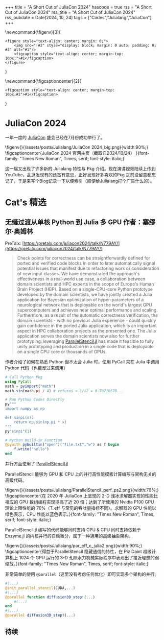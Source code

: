 +++
title = "A Short Cut of JuliaCon 2024"
hascode = true
rss = "A Short Cut of JuliaCon 2024"
rss_title = "A Short Cut of JuliaCon 2024"
rss_pubdate = Date(2024, 10, 24)
tags = ["Codes","Julialang","JuliaCon"]
+++

\newcommand{\figenv}[3]{
~~~
<figure style="text-align: center; margin: 0;">
    <img src="!#2" style="display: block; margin: 0 auto; padding: 0; #3" alt="#1"/>
    <figcaption style="text-align: center; margin-top: 10px;">#1</figcaption>
</figure>
~~~
}

\newcommand{\figcaptioncenter}[2]{
~~~
<figcaption style="text-align: center; margin-top: 10px;#2">#1</figcaption>
~~~
}

# JuliaCon 2024
一年一度的 [JuliaCon](https://juliacon.org/2024/) 盛会已经在7月份成功举行了。

\figenv{}{/assets/posts/Julialang/JuliaCon 2024_big.png}{width:90%;}
\figcaptioncenter{JuliaCon 2024 官网主页（截取自2024/10/24） }{font-family: "Times New Roman", Times, serif; font-style: italic;}

这一届又出现了许多新的 Julialang 特性与 Pkg 介绍。现在演讲视频陆续上传到 YouTube，乱逛发现有的还蛮有意思，正好发现好多喜欢的Pkg 之前没留意都忘记了，于是来写个Blog记录一下以便索引（顺便给Julialang打个广告什么的）。

# Cat's 精选

## 无缝过渡从单核 Python 到 Julia 多 GPU 作者：塞缪尔·奥姆林

PreTalx: [https://pretalx.com/juliacon2024/talk/N779AY/](https://pretalx.com/juliacon2024/talk/N779AY/)

> Check points for correctness can be straightforwardly defined for ported and verified code blocks in order to later automatically signal potential issues that manifest due to refactoring work or consideration of new input classes. We have demonstrated the approach's effectiveness in a real-world use case, a collaboration between domain scientists and HPC experts in the scope of Europe's Human Brain Project (HBP). Based on a single-CPU-core Python prototype developed by the domain scientists, we have jointly created a Julia application for Bayesian optimization of hyper-parameters of a neurological network that is deployable on the world's largest GPU supercomputers and achieves near optimal performance and scaling. Furthermore, as a result of the automatic correctness verification, the domain scientists - with no previous Julia experience - could quickly gain confidence in the ported Julia application, which is an important aspect in HPC collaboration projects as the presented one. The Julia application serves the domain scientists now also for further prototyping: leveraging [ParallelStencil.jl](https://github.com/omlins/ParallelStencil.jl) has made it feasible to fully unify prototyping and production in a single code that is deployable on a single CPU core or thousands of GPUs.

作者介绍了如何在熟悉 Python 但不太会 Julia 时，使用 PyCall 来在 Julia 中调用 Python 代码（也能反过来调用）

```julia
# Call Python Pkg
using PyCall
math = pyimport("math")
math.sin(math.pi / 4) # returns ≈ 1/√2 = 0.70710678...

# Run Python Codes Directly
py"""
import numpy as np

def sinpi(x):
    return np.sin(np.pi * x)
"""
py"sinpi"(1)

# Python Build-in Function
@pywith pybuiltin("open")("file.txt","w") as f begin
    f.write("hello")
end
```

并行方面使用了 [ParallelStencil.jl](https://github.com/omlins/ParallelStencil.jl)

ParallelStencil 能够为 GPU 和 CPU 上的并行高性能模板计算编写与架构无关的高级代码。

\figenv{}{/assets/posts/Julialang/ParallelStencil_perf_ps2.png}{width:70%;}
\figcaptioncenter{在 2020 年 JuliaCon 上呈现的 2-D 浅冰求解器实现的性能比相应的 GPU 数组编程实现提高了近 20 倍；达到了所使用的 Nvidia P100 GPU 理论上限性能的 70%（T_eff 与常见的吞吐量指标不同）。求解器的 GPU 性能以绿色表示，CPU 性能以蓝色表示。}{font-family: "Times New Roman", Times, serif; font-style: italic;}

ParallelStencil.jl 编写的代码能够同时支持 CPU & GPU 同时支持依赖于 Enzyme.jl 的内核并行的自动微分，属于一种通用的高级抽象架构。

\figenv{}{/assets/posts/Julialang/par_eff_c_julia2.png}{width:90%;}
\figcaptioncenter{得益于ParallelStencil 隐藏通信的特性，在 Piz Daint 超级计算机上 1024 个 GPU 运行的 3-D 孔隙水力机械实际程序中表现出了接近理想的弱缩放。}{font-family: "Times New Roman", Times, serif; font-style: italic;}

非常简单的使用 `@parallel`（这里没有考虑任何优化）即可实现多个架构的并行。
```Julia
#(...)
@init_parallel_stencil(CUDA,...)
#(...)
@parallel function diffusion3D_step!(...)
    #(...)
end
#(...)
@parallel diffusion3D_step!(...)
```

## 待续
